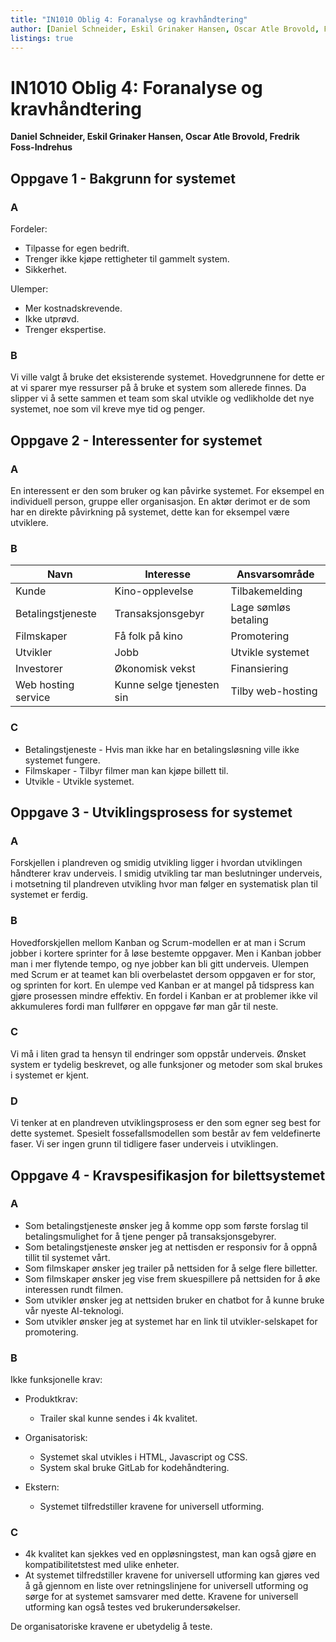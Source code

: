 ```yaml
---
title: "IN1010 Oblig 4: Foranalyse og kravhåndtering"
author: [Daniel Schneider, Eskil Grinaker Hansen, Oscar Atle Brovold, Fredrik Foss-Indrehus]
listings: true
---
```


# IN1010 Oblig 4: Foranalyse og kravhåndtering

**Daniel Schneider, Eskil Grinaker Hansen, Oscar Atle Brovold, Fredrik Foss-Indrehus**

## Oppgave 1 - Bakgrunn for systemet

### A

Fordeler:

* Tilpasse for egen bedrift.
* Trenger ikke kjøpe rettigheter til gammelt system.
* Sikkerhet.

Ulemper:

* Mer kostnadskrevende.
* Ikke utprøvd.
* Trenger ekspertise.

### B

Vi ville valgt å bruke det eksisterende systemet. Hovedgrunnene for dette er at vi sparer mye ressurser på å bruke et system som allerede finnes. Da slipper vi å sette sammen et team som skal utvikle og vedlikholde det nye systemet, noe som vil kreve mye tid og penger.

## Oppgave 2 - Interessenter for systemet

### A

En interessent er den som bruker og kan påvirke systemet. For eksempel en individuell person, gruppe eller organisasjon. En aktør derimot er de som har en direkte påvirkning på systemet, dette kan for eksempel være utviklere.

### B

| Navn                | Interesse                 | Ansvarsområde        |
| ------------------- | ------------------------- | -------------------- |
| Kunde               | Kino-opplevelse           | Tilbakemelding       |
| Betalingstjeneste   | Transaksjonsgebyr         | Lage sømløs betaling |
| Filmskaper          | Få folk på kino           | Promotering          |
| Utvikler            | Jobb                      | Utvikle systemet     |
| Investorer          | Økonomisk vekst           | Finansiering         |
| Web hosting service | Kunne selge tjenesten sin | Tilby web-hosting    |

### C

* Betalingstjeneste - Hvis man ikke har en betalingsløsning ville ikke systemet fungere.
* Filmskaper - Tilbyr filmer man kan kjøpe billett til.
* Utvikle - Utvikle systemet.

## Oppgave 3 - Utviklingsprosess for systemet

### A

Forskjellen i plandreven og smidig utvikling ligger i hvordan utviklingen håndterer krav underveis. I smidig utvikling tar man beslutninger underveis, i motsetning til plandreven utvikling hvor man følger en systematisk plan til systemet er ferdig.

### B

Hovedforskjellen mellom Kanban og Scrum-modellen er at man i Scrum jobber i kortere sprinter for å løse bestemte oppgaver. Men i Kanban jobber man i mer flytende tempo, og nye jobber kan bli gitt underveis. Ulempen med Scrum er at teamet kan bli overbelastet dersom oppgaven er for stor, og sprinten for kort. En ulempe ved Kanban er at mangel på tidspress kan gjøre prosessen mindre effektiv. En fordel i Kanban er at problemer ikke vil akkumuleres fordi man fullfører en oppgave før man går til neste.

### C

Vi må i liten grad ta hensyn til endringer som oppstår underveis. Ønsket system er tydelig beskrevet, og alle funksjoner og metoder som skal brukes i systemet er kjent.

### D

Vi tenker at en plandreven utviklingsprosess er den som egner seg best for dette systemet. Spesielt fossefallsmodellen som består av fem veldefinerte faser. Vi ser ingen grunn til tidligere faser underveis i utviklingen.

## Oppgave 4 - Kravspesifikasjon for bilettsystemet

### A

* Som betalingstjeneste ønsker jeg å komme opp som første forslag til betalingsmulighet for å tjene penger på transaksjonsgebyrer.
* Som betalingstjeneste ønsker jeg at nettisden er responsiv for å oppnå tillit til systemet vårt.
* Som filmskaper ønsker jeg trailer på nettsiden for å selge flere billetter.
* Som filmskaper ønsker jeg vise frem skuespillere på nettsiden for å øke interessen rundt filmen.
* Som utvikler ønsker jeg at nettsiden bruker en chatbot for å kunne bruke vår nyeste AI-teknologi.
* Som utvikler ønsker jeg at systemet har en link til utvikler-selskapet for promotering.

### B

Ikke funksjonelle krav:

* Produktkrav:
  * Trailer skal kunne sendes i 4k kvalitet.

* Organisatorisk:
  * Systemet skal utvikles i HTML, Javascript og CSS.
  * System skal bruke GitLab for kodehåndtering.

* Ekstern:
  * Systemet tilfredstiller kravene for universell utforming.

### C

* 4k kvalitet kan sjekkes ved en oppløsningstest, man kan også gjøre en kompatibilitetstest med ulike enheter.
* At systemet tilfredstiller kravene for universell utforming kan gjøres ved å gå gjennom en liste over retningslinjene for universell utforming og sørge for at systemet samsvarer med dette. Kravene for universell utforming kan også testes ved brukerundersøkelser.

De organisatoriske kravene er ubetydelig å teste.
